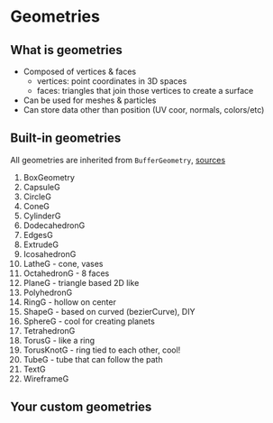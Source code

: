 # Geometries
## What is geometries
- Composed of vertices  & faces 
  - vertices: point coordinates in 3D spaces
  - faces: triangles that join those vertices to create a surface
- Can be used for meshes & particles
- Can store data other than position (UV coor, normals, colors/etc)
## Built-in geometries
All geometries are inherited from `BufferGeometry`, [sources](https://threejs.org/docs/index.html?q=geometr#api/en/core/BufferGeometry)
1. BoxGeometry
2. CapsuleG
3. CircleG
4. ConeG
5. CylinderG
6. DodecahedronG
7. EdgesG 
8. ExtrudeG
9. IcosahedronG
10. LatheG - cone, vases
11. OctahedronG - 8 faces
12. PlaneG - triangle based 2D like
13. PolyhedronG
14. RingG - hollow on center
15. ShapeG - based on curved (bezierCurve), DIY
16. SphereG - cool for creating planets
17. TetrahedronG
18. TorusG - like a ring
19. TorusKnotG - ring tied to each other, cool!
20. TubeG - tube that can follow the path
21. TextG
22. WireframeG

## Your custom geometries